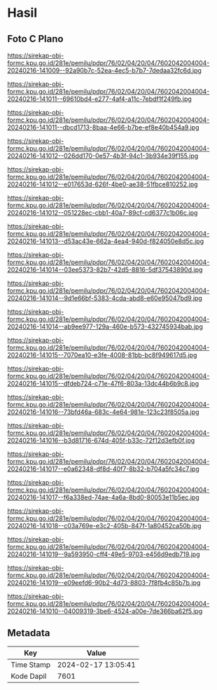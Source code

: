 # Hasil

## Foto C Plano

https://sirekap-obj-formc.kpu.go.id/281e/pemilu/pdpr/76/02/04/20/04/7602042004004-20240216-141009--92a90b7c-52ea-4ec5-b7b7-7dedaa32fc6d.jpg

https://sirekap-obj-formc.kpu.go.id/281e/pemilu/pdpr/76/02/04/20/04/7602042004004-20240216-141011--69610bd4-e277-4af4-a11c-7ebdf1f249fb.jpg

https://sirekap-obj-formc.kpu.go.id/281e/pemilu/pdpr/76/02/04/20/04/7602042004004-20240216-141011--dbcd1713-8baa-4e66-b7be-ef8e40b454a9.jpg

https://sirekap-obj-formc.kpu.go.id/281e/pemilu/pdpr/76/02/04/20/04/7602042004004-20240216-141012--026dd170-0e57-4b3f-94c1-3b934e39f155.jpg

https://sirekap-obj-formc.kpu.go.id/281e/pemilu/pdpr/76/02/04/20/04/7602042004004-20240216-141012--e017653d-626f-4be0-ae38-51fbce810252.jpg

https://sirekap-obj-formc.kpu.go.id/281e/pemilu/pdpr/76/02/04/20/04/7602042004004-20240216-141012--051228ec-cbb1-40a7-89cf-cd6377c1b06c.jpg

https://sirekap-obj-formc.kpu.go.id/281e/pemilu/pdpr/76/02/04/20/04/7602042004004-20240216-141013--d53ac43e-662a-4ea4-940d-f824050e8d5c.jpg

https://sirekap-obj-formc.kpu.go.id/281e/pemilu/pdpr/76/02/04/20/04/7602042004004-20240216-141014--03ee5373-82b7-42d5-8816-5df37543890d.jpg

https://sirekap-obj-formc.kpu.go.id/281e/pemilu/pdpr/76/02/04/20/04/7602042004004-20240216-141014--9d1e66bf-5383-4cda-abd8-e60e95047bd9.jpg

https://sirekap-obj-formc.kpu.go.id/281e/pemilu/pdpr/76/02/04/20/04/7602042004004-20240216-141014--ab9ee977-129a-460e-b573-432745934bab.jpg

https://sirekap-obj-formc.kpu.go.id/281e/pemilu/pdpr/76/02/04/20/04/7602042004004-20240216-141015--7070ea10-e3fe-4008-81bb-bc8f949617d5.jpg

https://sirekap-obj-formc.kpu.go.id/281e/pemilu/pdpr/76/02/04/20/04/7602042004004-20240216-141015--dfdeb724-c71e-47f6-803a-13dc44b6b9c8.jpg

https://sirekap-obj-formc.kpu.go.id/281e/pemilu/pdpr/76/02/04/20/04/7602042004004-20240216-141016--73bfd46a-683c-4e64-981e-123c23f8505a.jpg

https://sirekap-obj-formc.kpu.go.id/281e/pemilu/pdpr/76/02/04/20/04/7602042004004-20240216-141016--b3d81716-674d-405f-b33c-72f12d3efb0f.jpg

https://sirekap-obj-formc.kpu.go.id/281e/pemilu/pdpr/76/02/04/20/04/7602042004004-20240216-141017--e0a62348-df8d-40f7-8b32-b704a5fc34c7.jpg

https://sirekap-obj-formc.kpu.go.id/281e/pemilu/pdpr/76/02/04/20/04/7602042004004-20240216-141017--f6a338ed-74ae-4a6a-8bd0-80053e11b5ec.jpg

https://sirekap-obj-formc.kpu.go.id/281e/pemilu/pdpr/76/02/04/20/04/7602042004004-20240216-141018--c03a769e-e3c2-405b-847f-1a80452ca50b.jpg

https://sirekap-obj-formc.kpu.go.id/281e/pemilu/pdpr/76/02/04/20/04/7602042004004-20240216-141019--9a593950-cff4-49e5-9703-e456d9edb719.jpg

https://sirekap-obj-formc.kpu.go.id/281e/pemilu/pdpr/76/02/04/20/04/7602042004004-20240216-141019--e09eefd6-90b2-4d73-8803-7f8fb4c85b7b.jpg

https://sirekap-obj-formc.kpu.go.id/281e/pemilu/pdpr/76/02/04/20/04/7602042004004-20240216-141010--04009319-3be6-4524-a00e-7de366ba62f5.jpg


## Metadata

| Key        | Value               |
| ---------- | ------------------- |
| Time Stamp | 2024-02-17 13:05:41 |
| Kode Dapil | 7601                |



